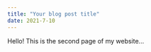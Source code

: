 ```yaml
---
title: "Your blog post title"
date: 2021-7-10
---
```


Hello! This is the second page of my website...
